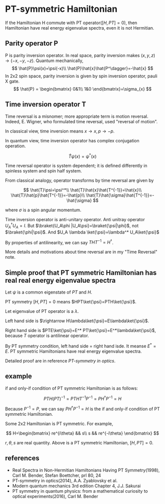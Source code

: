 # PT-symmetric Hamiltonian

If the Hamiltonian H commute with PT operator($[H,PT]=0$), then Hamiltonian have real energy eigenvalue spectra, even it is not Hermitian. 

## Parity operator P

P is parity inversion operator. In real space, parity inversion makes $(x,y,z) \rightarrow (-x,-y,-z)$. Quantum mechanically, 
$$
\hat{P}\psi(x)=\psi(-x)\\
 \hat{P}\hat{x}\hat{P^\dagger}=-\hat{x}
 $$
In 2x2 spin space, parity inversion is given by spin inversion operator, pauli X gate.
$$
\hat{P} = \begin{bmatrix}
0&1\\
1&0
\end{bmatrix}=\sigma_{x}
$$

## Time inversion operator T

Time reversal is a misnomer; more appropriate term is motion reversal. Indeed, E. Wigner, who formulated time reversal, used "reversal of motion".

In classical view, time inversion means $x\rightarrow x,p\rightarrow -p.$

In quantum view, time inversion operator has complex conjugation operation. 

$$
\hat{T}\psi(x)=\psi^*(x)
$$

Time reversal operator is system dependent; it is defined differently in spinless system and spin half system.

From classical analogy, operator transforms by time reversal are given by

$$
\hat{T}\psi=\psi^*\\
 \hat{T}\hat{x}\hat{T^{-1}}=\hat{x}\\
 \hat{T}\hat{p}\hat{T^{-1}}=-\hat{p}\\
  \hat{T}\hat{\sigma}\hat{T^{-1}}=-\hat{\sigma}
 $$

 where $\sigma$ is a spin angular momentum.

Time inversion operator is anti-unitary operator. Anti unitray operator $U^{\dagger}_{A} U_A=I$. But $\braket{U_A\phi |U_A\psi}=\braket{\psi|\phi}$, not $\braket{\phi|\psi}$. And $U_A \lambda \ket{\psi}=\lambda^* U_A\ket{\psi}$

By properties of antilinearity, we can say $THT^{-1}=H^{\dagger}$.

More details and motivations about time reversal are in my "Time Reversal" note.

## Simple proof that PT symmetric Hamiltonian has real real energy eigenvalue spectra

Let $\psi$ is a common eigenstate of $PT$ and $H$.

PT symmetry $[H,PT]=0$ means $HPT\ket{\psi}=PTH\ket{\psi}$.

 Let eigenvalue of PT operator is a $\lambda$.

 Left hand side is $\rightarrow H\lambda\ket{\psi}=E\lambda\ket{\psi}$.

 Right hand side is $PTE\ket{\psi}=E^* PT\ket{\psi}=E^*\lambda\ket{\psi}$, because $T$ operator is antilinear operator.

 By PT symmetry condition, left hand side = right hand isde. It meanse $E^* = E$. PT symmetric Hamiltonians have real energy eigenvalue spectra.

 Detailed proof are in reference *PT-symmetry in optics*.


## example

if and only-if condition of PT symmetric Hamiltonian is as follows:

$$
PTH(PT)^{-1} = PTHT^{-1}P^{-1}=PH^{\dagger}P^{-1}=H
$$

Because $P^{-1}=P$, we can say $PH^{\dagger}P^{-1}=H$ is the if and only-if condition of PT symmetric Hamiltonian.

Some 2x2 Hamiltonian is PT symmetric. For example,

$$
H=\begin{bmatrix}
re^{i\theta} && s\\
s && re^{-i\theta}
\end{bmatrix}
$$

$r,\theta,s$ are real quantity. Above is a PT symmetric Hamiltonian, $[H,PT]=0$.


## references

- Real Spectra in Non-Hermitian Hamiltonians Having PT Symmetry(1998), Carl M. Bender, Stefan Boettcher, prl 80, 24
- PT-symmetry in optics(2014), A.A. Zyablovsky et al.
- Modern quantum mechanics 3rd edition Chapter 4, J.J. Sakurai
- PT symmetry in quantum physics: from a mathematical curiosity to optical experiments(2016), Carl M. Bender


